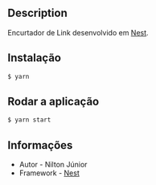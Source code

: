 ## Description

Encurtador de Link desenvolvido em [Nest](https://github.com/nestjs/nest).

## Instalação

```bash
$ yarn
```

## Rodar a aplicação

```bash
$ yarn start
```

## Informações

- Autor - Nilton Júnior
- Framework - [Nest](https://nestjs.com)
